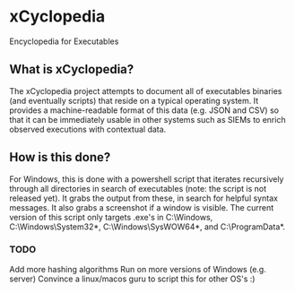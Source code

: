 # xCyclopedia
Encyclopedia for Executables

## What is xCyclopedia?
The xCyclopedia project attempts to document all of executables binaries (and eventually scripts) that reside on a typical operating system. It provides a machine-readable format of this data (e.g. JSON and CSV) so that it can be immediately usable in other systems such as SIEMs to enrich observed executions with contextual data.

## How is this done?
For Windows, this is done with a powershell script that iterates recursively through all directories in search of executables (note: the script is not released yet). It grabs the output from these, in search for helpful syntax messages. It also grabs a screenshot if a window is visible. The current version of this script only targets .exe's in C:\Windows, C:\Windows\System32\*, C:\Windows\SysWOW64\*, and C:\ProgramData\*.

### TODO
Add more hashing algorithms
Run on more versions of Windows (e.g. server)
Convince a linux/macos guru to script this for other OS's :)
